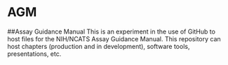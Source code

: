 # AGM
##Assay Guidance Manual
This is an experiment in the use of GitHub to host files for the
NIH/NCATS Assay Guidance Manual. This repository can host chapters
(production and in development), software tools, presentations, etc.


